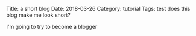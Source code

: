 Title: a short blog
Date: 2018-03-26
Category: tutorial
Tags: test does this blog make me look short?

I'm going to try to become a blogger
